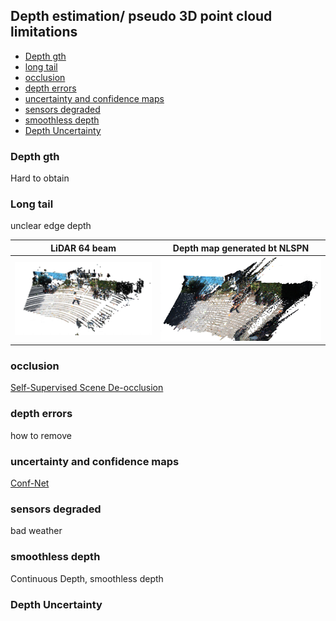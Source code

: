 <!-- CSS -->
<link rel="stylesheet" style="text/css" href="../styles.css">
<!--     -->

## Depth estimation/ pseudo 3D point cloud limitations
- [Depth gth](#depth-gth)
- [long tail](#long-tail)
- [occlusion](#occlusion)
- [depth errors](#depth-errors)
- [uncertainty and confidence maps](#uncertainty-and-confidence-maps)
- [sensors degraded](#sensors-degraded)
- [smoothless depth](#smoothless-depth)
- [Depth Uncertainty](#depth-uncertainty)


### Depth gth

Hard to obtain

### Long tail

unclear edge depth

| LiDAR 64 beam | Depth map generated bt NLSPN |
| -- | -- |
| ![](../doc/lidar_64.png) | ![](../doc/longtail.png) |

### occlusion

[Self-Supervised Scene De-occlusion](https://arxiv.org/abs/2004.02788)


### depth errors

how to remove

### uncertainty and confidence maps

[Conf-Net](https://github.com/hekmak/Conf-net)

### sensors degraded

bad weather

### smoothless depth

Continuous Depth, smoothless depth

### Depth Uncertainty
